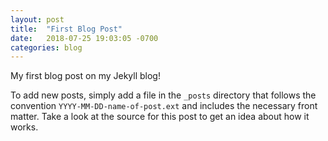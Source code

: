 ```yaml
---
layout: post
title:  "First Blog Post"
date:   2018-07-25 19:03:05 -0700
categories: blog
---
```

My first blog post on my Jekyll blog!

To add new posts, simply add a file in the `_posts` directory that follows the convention `YYYY-MM-DD-name-of-post.ext` and includes the necessary front matter. Take a look at the source for this post to get an idea about how it works.
